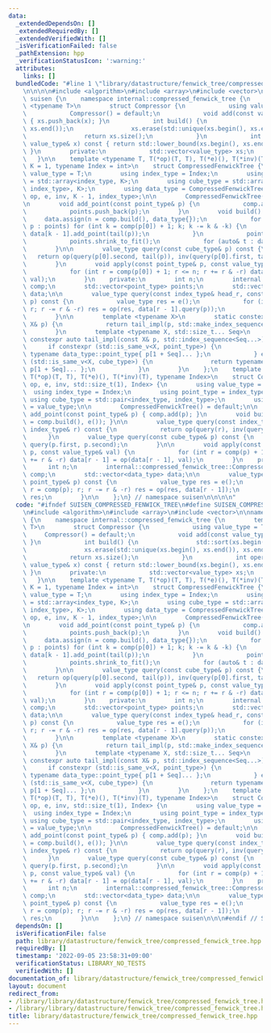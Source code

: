 ```yaml
---
data:
  _extendedDependsOn: []
  _extendedRequiredBy: []
  _extendedVerifiedWith: []
  _isVerificationFailed: false
  _pathExtension: hpp
  _verificationStatusIcon: ':warning:'
  attributes:
    links: []
  bundledCode: "#line 1 \"library/datastructure/fenwick_tree/compressed_fenwick_tree.hpp\"\
    \n\n\n\n#include <algorithm>\n#include <array>\n#include <vector>\n\nnamespace\
    \ suisen {\n    namespace internal::compressed_fenwick_tree {\n        template\
    \ <typename T>\n        struct Compressor {\n            using value_type = T;\n\
    \            Compressor() = default;\n            void add(const value_type& x)\
    \ { xs.push_back(x); }\n            int build() {\n                std::sort(xs.begin(),\
    \ xs.end());\n                xs.erase(std::unique(xs.begin(), xs.end()), xs.end());\n\
    \                return xs.size();\n            }\n            int operator()(const\
    \ value_type& x) const { return std::lower_bound(xs.begin(), xs.end(), x) - xs.begin();\
    \ }\n        private:\n            std::vector<value_type> xs;\n        };\n \
    \   }\n\n    template <typename T, T(*op)(T, T), T(*e)(), T(*inv)(T), std::size_t\
    \ K = 1, typename Index = int>\n    struct CompressedFenwickTree {\n        using\
    \ value_type = T;\n        using index_type = Index;\n        using point_type\
    \ = std::array<index_type, K>;\n        using cube_type = std::array<std::pair<index_type,\
    \ index_type>, K>;\n        using data_type = CompressedFenwickTree<value_type,\
    \ op, e, inv, K - 1, index_type>;\n\n        CompressedFenwickTree() = default;\n\
    \n        void add_point(const point_type& p) {\n            comp.add(p[0]);\n\
    \            points.push_back(p);\n        }\n        void build() {\n       \
    \     data.assign(n = comp.build(), data_type{});\n            for (const auto&\
    \ p : points) for (int k = comp(p[0]) + 1; k; k -= k & -k) {\n               \
    \ data[k - 1].add_point(tail(p));\n            }\n            points.clear();\n\
    \            points.shrink_to_fit();\n            for (auto& t : data) t.build();\n\
    \        }\n\n        value_type query(const cube_type& p) const {\n         \
    \   return op(query(p[0].second, tail(p)), inv(query(p[0].first, tail(p))));\n\
    \        }\n        void apply(const point_type& p, const value_type& val) {\n\
    \            for (int r = comp(p[0]) + 1; r <= n; r += r & -r) data[r - 1].apply(tail(p),\
    \ val);\n        }\n    private:\n        int n;\n        internal::compressed_fenwick_tree::Compressor<index_type>\
    \ comp;\n        std::vector<point_type> points;\n        std::vector<data_type>\
    \ data;\n\n        value_type query(const index_type& head_r, const typename data_type::cube_type&\
    \ p) const {\n            value_type res = e();\n            for (int r = comp(head_r);\
    \ r; r -= r & -r) res = op(res, data[r - 1].query(p));\n            return res;\n\
    \        }\n\n        template <typename X>\n        static constexpr auto tail(const\
    \ X& p) {\n            return tail_impl(p, std::make_index_sequence<K - 1>{});\n\
    \        }\n        template <typename X, std::size_t... Seq>\n        static\
    \ constexpr auto tail_impl(const X& p, std::index_sequence<Seq...>) {\n      \
    \      if constexpr (std::is_same_v<X, point_type>) {\n                return\
    \ typename data_type::point_type{ p[1 + Seq]... };\n            } else if constexpr\
    \ (std::is_same_v<X, cube_type>) {\n                return typename data_type::cube_type{\
    \ p[1 + Seq]... };\n            }\n        }\n    };\n    template <typename T,\
    \ T(*op)(T, T), T(*e)(), T(*inv)(T), typename Index>\n    struct CompressedFenwickTree<T,\
    \ op, e, inv, std::size_t(1), Index> {\n        using value_type = T;\n      \
    \  using index_type = Index;\n        using point_type = index_type;\n       \
    \ using cube_type = std::pair<index_type, index_type>;\n        using data_type\
    \ = value_type;\n\n        CompressedFenwickTree() = default;\n\n        void\
    \ add_point(const point_type& p) { comp.add(p); }\n        void build() { data.assign(n\
    \ = comp.build(), e()); }\n\n        value_type query(const index_type& l, const\
    \ index_type& r) const {\n            return op(query(r), inv(query(l)));\n  \
    \      }\n        value_type query(const cube_type& p) const {\n            return\
    \ query(p.first, p.second);\n        }\n\n        void apply(const point_type&\
    \ p, const value_type& val) {\n            for (int r = comp(p) + 1; r <= n; r\
    \ += r & -r) data[r - 1] = op(data[r - 1], val);\n        }\n    private:\n  \
    \      int n;\n        internal::compressed_fenwick_tree::Compressor<index_type>\
    \ comp;\n        std::vector<data_type> data;\n\n        value_type query(const\
    \ point_type& p) const {\n            value_type res = e();\n            for (int\
    \ r = comp(p); r; r -= r & -r) res = op(res, data[r - 1]);\n            return\
    \ res;\n        }\n\n    };\n} // namespace suisen\n\n\n\n"
  code: "#ifndef SUISEN_COMPRESSED_FENWICK_TREE\n#define SUISEN_COMPRESSED_FENWICK_TREE\n\
    \n#include <algorithm>\n#include <array>\n#include <vector>\n\nnamespace suisen\
    \ {\n    namespace internal::compressed_fenwick_tree {\n        template <typename\
    \ T>\n        struct Compressor {\n            using value_type = T;\n       \
    \     Compressor() = default;\n            void add(const value_type& x) { xs.push_back(x);\
    \ }\n            int build() {\n                std::sort(xs.begin(), xs.end());\n\
    \                xs.erase(std::unique(xs.begin(), xs.end()), xs.end());\n    \
    \            return xs.size();\n            }\n            int operator()(const\
    \ value_type& x) const { return std::lower_bound(xs.begin(), xs.end(), x) - xs.begin();\
    \ }\n        private:\n            std::vector<value_type> xs;\n        };\n \
    \   }\n\n    template <typename T, T(*op)(T, T), T(*e)(), T(*inv)(T), std::size_t\
    \ K = 1, typename Index = int>\n    struct CompressedFenwickTree {\n        using\
    \ value_type = T;\n        using index_type = Index;\n        using point_type\
    \ = std::array<index_type, K>;\n        using cube_type = std::array<std::pair<index_type,\
    \ index_type>, K>;\n        using data_type = CompressedFenwickTree<value_type,\
    \ op, e, inv, K - 1, index_type>;\n\n        CompressedFenwickTree() = default;\n\
    \n        void add_point(const point_type& p) {\n            comp.add(p[0]);\n\
    \            points.push_back(p);\n        }\n        void build() {\n       \
    \     data.assign(n = comp.build(), data_type{});\n            for (const auto&\
    \ p : points) for (int k = comp(p[0]) + 1; k; k -= k & -k) {\n               \
    \ data[k - 1].add_point(tail(p));\n            }\n            points.clear();\n\
    \            points.shrink_to_fit();\n            for (auto& t : data) t.build();\n\
    \        }\n\n        value_type query(const cube_type& p) const {\n         \
    \   return op(query(p[0].second, tail(p)), inv(query(p[0].first, tail(p))));\n\
    \        }\n        void apply(const point_type& p, const value_type& val) {\n\
    \            for (int r = comp(p[0]) + 1; r <= n; r += r & -r) data[r - 1].apply(tail(p),\
    \ val);\n        }\n    private:\n        int n;\n        internal::compressed_fenwick_tree::Compressor<index_type>\
    \ comp;\n        std::vector<point_type> points;\n        std::vector<data_type>\
    \ data;\n\n        value_type query(const index_type& head_r, const typename data_type::cube_type&\
    \ p) const {\n            value_type res = e();\n            for (int r = comp(head_r);\
    \ r; r -= r & -r) res = op(res, data[r - 1].query(p));\n            return res;\n\
    \        }\n\n        template <typename X>\n        static constexpr auto tail(const\
    \ X& p) {\n            return tail_impl(p, std::make_index_sequence<K - 1>{});\n\
    \        }\n        template <typename X, std::size_t... Seq>\n        static\
    \ constexpr auto tail_impl(const X& p, std::index_sequence<Seq...>) {\n      \
    \      if constexpr (std::is_same_v<X, point_type>) {\n                return\
    \ typename data_type::point_type{ p[1 + Seq]... };\n            } else if constexpr\
    \ (std::is_same_v<X, cube_type>) {\n                return typename data_type::cube_type{\
    \ p[1 + Seq]... };\n            }\n        }\n    };\n    template <typename T,\
    \ T(*op)(T, T), T(*e)(), T(*inv)(T), typename Index>\n    struct CompressedFenwickTree<T,\
    \ op, e, inv, std::size_t(1), Index> {\n        using value_type = T;\n      \
    \  using index_type = Index;\n        using point_type = index_type;\n       \
    \ using cube_type = std::pair<index_type, index_type>;\n        using data_type\
    \ = value_type;\n\n        CompressedFenwickTree() = default;\n\n        void\
    \ add_point(const point_type& p) { comp.add(p); }\n        void build() { data.assign(n\
    \ = comp.build(), e()); }\n\n        value_type query(const index_type& l, const\
    \ index_type& r) const {\n            return op(query(r), inv(query(l)));\n  \
    \      }\n        value_type query(const cube_type& p) const {\n            return\
    \ query(p.first, p.second);\n        }\n\n        void apply(const point_type&\
    \ p, const value_type& val) {\n            for (int r = comp(p) + 1; r <= n; r\
    \ += r & -r) data[r - 1] = op(data[r - 1], val);\n        }\n    private:\n  \
    \      int n;\n        internal::compressed_fenwick_tree::Compressor<index_type>\
    \ comp;\n        std::vector<data_type> data;\n\n        value_type query(const\
    \ point_type& p) const {\n            value_type res = e();\n            for (int\
    \ r = comp(p); r; r -= r & -r) res = op(res, data[r - 1]);\n            return\
    \ res;\n        }\n\n    };\n} // namespace suisen\n\n\n#endif // SUISEN_COMPRESSED_FENWICK_TREE"
  dependsOn: []
  isVerificationFile: false
  path: library/datastructure/fenwick_tree/compressed_fenwick_tree.hpp
  requiredBy: []
  timestamp: '2022-09-05 23:58:31+09:00'
  verificationStatus: LIBRARY_NO_TESTS
  verifiedWith: []
documentation_of: library/datastructure/fenwick_tree/compressed_fenwick_tree.hpp
layout: document
redirect_from:
- /library/library/datastructure/fenwick_tree/compressed_fenwick_tree.hpp
- /library/library/datastructure/fenwick_tree/compressed_fenwick_tree.hpp.html
title: library/datastructure/fenwick_tree/compressed_fenwick_tree.hpp
---
```

